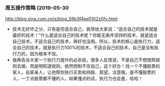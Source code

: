 ### 周五操作策略 (2019-05-30
http://blog.sina.com.cn/s/blog_59b3f4ee0102z0fv.html
- 技术无好坏之分，只有是否适合自己，我常给大家说：“适合自己的技术就是最好的技术！”什么是适合自己的技术呢？你能无条件坚持的技术，就是适合自己技术。不适合自己的技术，再好也没用。所以，技术的核心是执行力，适合自己的技术，就是执行力100%的技术，不适合自己的技术，自己是没有执行力的，因为根本不信。
- 我再告诉大家一个执行力提升的必杀技，很多人反馈说，不是自己不想按照规则去做，而是明知道规则，依然控制不住自己，这个好办！找一个不懂股票的家人，自家亲人，让他帮你执行买卖和持股、观望。注意哦，是不懂股票的人，一丁点股票都不懂的人，如果懂点的话，执行力也会差，哈哈！